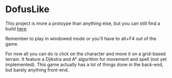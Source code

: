 # DofusLike

This project is more a protoype than anything else, but you can still find a build [here](https://github.com/Mystogan98/DofusLike/raw/master/DofusLike.zip)

Remember to play in windowed mode or you'll have to alt+F4 out of the game.

For now all you can do is click on the character and move it on a grid-based terrain. It feature a Djikstra and A* algorithm for movement and spell (not yet implemented).
This game actually has a lot of things done in the back-end, but barely anything front-end.
